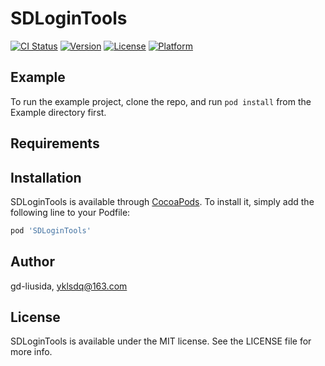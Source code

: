# SDLoginTools

[![CI Status](https://img.shields.io/travis/gd-liusida/SDLoginTools.svg?style=flat)](https://travis-ci.org/gd-liusida/SDLoginTools)
[![Version](https://img.shields.io/cocoapods/v/SDLoginTools.svg?style=flat)](https://cocoapods.org/pods/SDLoginTools)
[![License](https://img.shields.io/cocoapods/l/SDLoginTools.svg?style=flat)](https://cocoapods.org/pods/SDLoginTools)
[![Platform](https://img.shields.io/cocoapods/p/SDLoginTools.svg?style=flat)](https://cocoapods.org/pods/SDLoginTools)

## Example

To run the example project, clone the repo, and run `pod install` from the Example directory first.

## Requirements

## Installation

SDLoginTools is available through [CocoaPods](https://cocoapods.org). To install
it, simply add the following line to your Podfile:

```ruby
pod 'SDLoginTools'
```

## Author

gd-liusida, yklsdq@163.com

## License

SDLoginTools is available under the MIT license. See the LICENSE file for more info.

